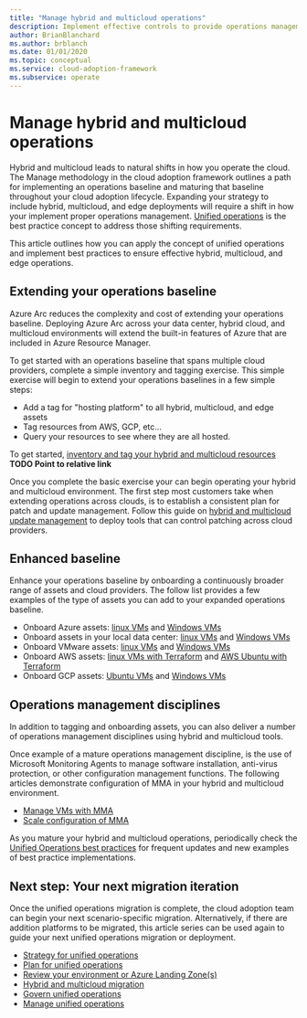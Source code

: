 ```yaml
---
title: "Manage hybrid and multicloud operations"
description: Implement effective controls to provide operations management across hybrid and multicloud deployments, leveraging Azure's enterprise control plane.
author: BrianBlanchard
ms.author: brblanch
ms.date: 01/01/2020
ms.topic: conceptual
ms.service: cloud-adoption-framework
ms.subservice: operate
---
```


# Manage hybrid and multicloud operations

Hybrid and multicloud leads to natural shifts in how you operate the cloud. The Manage methodology in the cloud adoption framework outlines a path for implementing an operations baseline and maturing that baseline throughout your cloud adoption lifecycle. Expanding your strategy to include hybrid, multicloud, and edge deployments will require a shift in how your implement proper operations management. [Unified operations](./unified-operations.md) is the best practice concept to address those shifting requirements.

This article outlines how you can apply the concept of unified operations and implement best practices to ensure effective hybrid, multicloud, and edge operations.

## Extending your operations baseline

Azure Arc reduces the complexity and cost of extending your operations baseline. Deploying Azure Arc across your data center, hybrid cloud, and multicloud environments will extend the built-in features of Azure that are included in Azure Resource Manager.

To get started with an operations baseline that spans multiple cloud providers, complete a simple inventory and tagging exercise. This simple exercise will begin to extend your operations baselines in a few simple steps:

- Add a tag for "hosting platform" to all hybrid, multicloud, and edge assets
- Tag resources from AWS, GCP, etc...
- Query your resources to see where they are all hosted.

To get started, [inventory and tag your hybrid and multicloud resources](../../manage/unified-operations/server/best-practices/arc_inventory_tagging.md)
**TODO Point to relative link**

Once you complete the basic exercise your can begin operating your hybrid and multicloud environment. The first step most customers take when extending operations across clouds, is to establish a consistent plan for patch and update management. Follow this guide on [hybrid and multicloud update management](https://review.docs.microsoft.com/azure/cloud-adoption-framework/manage/unified-operations/server/best-practices/arc_updatemanagement?branch=pr-en-us-884) to deploy tools that can control patching across cloud providers.

## Enhanced baseline

Enhance your operations baseline by onboarding a continuously broader range of assets and cloud providers. The follow list provides a few examples of the type of assets you can add to your expanded operations baseline.

- Onboard Azure assets: [linux VMs](https://review.docs.microsoft.com/en-us/azure/cloud-adoption-framework/manage/unified-operations/server/best-practices/azure_arm_template_linux) and [Windows VMs](https://review.docs.microsoft.com/en-us/azure/cloud-adoption-framework/manage/unified-operations/server/best-practices/azure_arm_template_win)
- Onboard assets in your local data center: [linux VMs](https://review.docs.microsoft.com/en-us/azure/cloud-adoption-framework/manage/unified-operations/server/best-practices/onboard_server_linux) and [Windows VMs](https://review.docs.microsoft.com/en-us/azure/cloud-adoption-framework/manage/unified-operations/server/best-practices/onboard_server_win)
- Onboard VMware assets: [linux VMs](https://review.docs.microsoft.com/en-us/azure/cloud-adoption-framework/manage/unified-operations/server/best-practices/vmware_scaled_powercli_linux) and [Windows VMs](https://review.docs.microsoft.com/en-us/azure/cloud-adoption-framework/manage/unified-operations/server/best-practices/vmware_scaled_powercli_win)
- Onboard AWS assets: [linux VMs with Terraform](https://review.docs.microsoft.com/en-us/azure/cloud-adoption-framework/manage/unified-operations/server/best-practices/aws_terraform_al2) and [AWS Ubuntu with Terraform](https://review.docs.microsoft.com/en-us/azure/cloud-adoption-framework/manage/unified-operations/server/best-practices/aws_terraform_ubuntu)
- Onboard GCP assets: [Ubuntu VMs](https://review.docs.microsoft.com/en-us/azure/cloud-adoption-framework/manage/unified-operations/server/best-practices/gcp_terraform_ubuntu) and [Windows VMs](https://review.docs.microsoft.com/en-us/azure/cloud-adoption-framework/manage/unified-operations/server/best-practices/gcp_terraform_windows)

## Operations management disciplines

In addition to tagging and onboarding assets, you can also deliver a number of operations management disciplines using hybrid and multicloud tools.

Once example of a mature operations management discipline, is the use of Microsoft Monitoring Agents to manage software installation, anti-virus protection, or other configuration management functions. The following articles demonstrate configuration of MMA in your hybrid and multicloud environment.

- [Manage VMs with MMA](https://review.docs.microsoft.com/en-us/azure/cloud-adoption-framework/manage/unified-operations/server/best-practices/arc_vm_extension_mma_arm?branch=pr-en-us-884)
- [Scale configuration of MMA](https://review.docs.microsoft.com/en-us/azure/cloud-adoption-framework/manage/unified-operations/server/best-practices/arc_vm_extension_customscript_arm)

As you mature your hybrid and multicloud operations, periodically check the [Unified Operations best practices](https://review.docs.microsoft.com/en-us/azure/cloud-adoption-framework/manage/unified-operations/?branch=pr-en-us-884) for frequent updates and new examples of best practice implementations.

## Next step: Your next migration iteration

Once the unified operations migration is complete, the cloud adoption team can begin your next scenario-specific migration. Alternatively, if there are addition platforms to be migrated, this article series can be used again to guide your next unified operations migration or deployment.

- [Strategy for unified operations](./strategy.md)
- [Plan for unified operations](./plan.md)
- [Review your environment or Azure Landing Zone(s)](./ready.md)
- [Hybrid and multicloud migration](./migrate.md)
- [Govern unified operations](./govern.md)
- [Manage unified operations](./manage.md)
